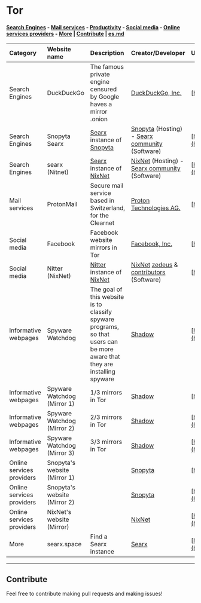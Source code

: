 # Tor
#### [Search Engines](#search-engines) - [Mail services](#mail-services) - [Productivity](#productivity) - [Social media](#social-media) - [Online services providers](#online-services-providers) - [More](#more) | [Contribute](#contribute) | [es.md](es.md)
|Category|Website name|Description|Creator/Developer|URL|Haves HTTPS?|Alert|Software Using|
|:-|:-|:-|:-|:-|:-:|:-|:-|
|Search Engines|DuckDuckGo|The famous private engine censured by Google haves a mirror .onion|[DuckDuckGo, Inc.](https://duckduckgo.com/about)|[https://3g2upl4pq6kufc4m.onion](https://3g2upl4pq6kufc4m.onion)|Yes ✅||[DuckDuckGo](https://duckduckgo.com)|
|Search Engines|Snopyta Searx|[Searx](https://searx.me) instance of [Snopyta](https://snopyta.org)|[Snopyta](https://snopyta.org) (Hosting) - [Searx community](https://searx.me) (Software)|[http://yra4tke2pwcnatxjkufpw6kvebu3h3ti2jca2lcdpgx3mpwol326lzid.onion](http://yra4tke2pwcnatxjkufpw6kvebu3h3ti2jca2lcdpgx3mpwol326lzid.onion)|No ❎||[searx](https://searx.me)|
|Search Engines|searx (Nitnet)|[Searx](https://searx.me) instance of [NixNet](https://nixnet.services)|[NixNet](https://nixnet.services) (Hosting) - [Searx community](https://searx.me) (Software)|[http://searx.l4qlywnpwqsluw65ts7md3khrivpirse744un3x7mlskqauz5pyuzgqd.onion](http://searx.l4qlywnpwqsluw65ts7md3khrivpirse744un3x7mlskqauz5pyuzgqd.onion)|No ❎||[searx](https://searx.me)|
|Mail services|ProtonMail|Secure mail service based in Switzerland, for the Clearnet|[Proton Technologies AG.](https://protonmail.com/about)|[https://protonirockerxow.onion](https://protonirockerxow.onion)|Yes ✅||
|Social media|Facebook|Facebook website mirrors in Tor|[Facebook, Inc.](https://about.fb.com)|[https://facebookcorewwwi.onion](https://facebookcorewwwi.onion)|Yes ✅||
|Social media|Nitter (NixNet)|[Nitter](https://nitter.net) instance of [NixNet](https://nixnet.services)|[NixNet](https://nixnet.services) [zedeus](https://github.com/zedeus) & [contributors](https://github.com/zedeus/nitter/graphs/contributors) (Software)|[https://facebookcorewwwi.onion](https://facebookcorewwwi.onion)|Yes ✅||
|Informative webpages|Spyware Watchdog|The goal of this website is to classify spyware programs, so that users can be more aware that they are installing spyware|[Shadow](https://codeberg.org/shadow)|[http://spywaredrcdg5krvjnukp3vbdwiqcv3zwbrcg6qh27kiwecm4qyfphid.onion](http://spywaredrcdg5krvjnukp3vbdwiqcv3zwbrcg6qh27kiwecm4qyfphid.onion)|No ❎||
|Informative webpages|Spyware Watchdog (Mirror 1)|1/3 mirrors in Tor|[Shadow](https://codeberg.org/shadow)|[http://spywaxy77egeozv2.onion](http://spywaxy77egeozv2.onion)|No ❎||
|Informative webpages|Spyware Watchdog (Mirror 2)|2/3 mirrors in Tor|[Shadow](https://codeberg.org/shadow)|[http://gkbbsxlasxsp3ygjbvctg4xieefugxdmbl4q7xgrxpy5izrhnrqkxryd.onion](http://gkbbsxlasxsp3ygjbvctg4xieefugxdmbl4q7xgrxpy5izrhnrqkxryd.onion)|No ❎||
|Informative webpages|Spyware Watchdog (Mirror 3)|3/3 mirrors in Tor|[Shadow](https://codeberg.org/shadow)|[http://spywareitdaiuyfo2sqb5vsg7mek5cjabdr73luhnda57t2hyuzg7yyd.onion](http://spywareitdaiuyfo2sqb5vsg7mek5cjabdr73luhnda57t2hyuzg7yyd.onion)|No ❎||
|Online services providers|Snopyta's website (Mirror 1)||[Snopyta](https://snopyta.org)|[http://fkxnhe6osavisan5.onion](http://fkxnhe6osavisan5.onion)|No ❎||
|Online services providers|Snopyta's website (Mirror 2)||[Snopyta](https://snopyta.org)|[http://cct5wy6mzgmft24xzw6zeaf55aaqmo6324gjlsghdhbiw5gdaaf4pkad.onion](http://cct5wy6mzgmft24xzw6zeaf55aaqmo6324gjlsghdhbiw5gdaaf4pkad.onion)|No ❎||
|Online services providers|NixNet's website (Mirror)||[NixNet](https://nixnet.services)|[http://l4qlywnpwqsluw65ts7md3khrivpirse744un3x7mlskqauz5pyuzgqd.onion](http://l4qlywnpwqsluw65ts7md3khrivpirse744un3x7mlskqauz5pyuzgqd.onion)|No ❎||
|More|searx.space|Find a Searx instance|[Searx](https://searx.me)|[http://searxspbitokayvkhzhsnljde7rqmn7rvoga6e4waeub3h7ug3nghoad.onion](http://searxspbitokayvkhzhsnljde7rqmn7rvoga6e4waeub3h7ug3nghoad.onion)|No ❎||

-----

## Contribute
Feel free to contribute making pull requests and making issues!
